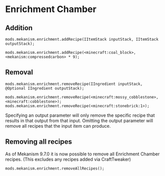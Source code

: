 
# Enrichment Chamber
Addition
------
```
mods.mekanism.enrichment.addRecipe(IItemStack inputStack, IItemStack outputStack);

mods.mekanism.enrichment.addRecipe(<minecraft:coal_block>, <mekanism:compressedcarbon> * 9);
```

Removal
------
```
mods.mekanism.enrichment.removeRecipe(IIngredient inputStack, @Optional IIngredient outputStack);

mods.mekanism.enrichment.removeRecipe(<minecraft:mossy_cobblestone>, <minecraft:cobblestone>);
mods.mekanism.enrichment.removeRecipe(<minecraft:stonebrick:1>);
```
Specifying an output parameter will only remove the specific recipe that results in that output from that input. Omitting the output parameter will remove all recipes that the input item can produce.

Removing all recipes
------
As of Mekanism 9.7.0 it is now possible to remove all Enrichment Chamber recipes. (This excludes any recipes added via CraftTweaker)
```
mods.mekanism.enrichment.removeAllRecipes();
```